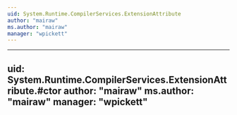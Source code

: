 ```yaml
---
uid: System.Runtime.CompilerServices.ExtensionAttribute
author: "mairaw"
ms.author: "mairaw"
manager: "wpickett"
---
```


---
uid: System.Runtime.CompilerServices.ExtensionAttribute.#ctor
author: "mairaw"
ms.author: "mairaw"
manager: "wpickett"
---
